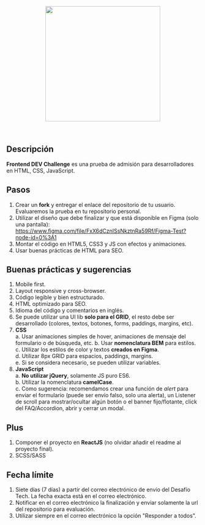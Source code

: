 <p align="center">
  <a href='https://weremote.net'>
    <img src="https://weremote.net/wp-content/uploads/2021/04/Logo-WR.svg" width="300" />
  </a>
</p>
<br />

## Descripción
**Frontend DEV Challenge** es una prueba de admisión para desarrolladores en HTML, CSS, JavaScript.

## Pasos
1. Crear un **fork** y entregar el enlace del repositorio de tu usuario. Evaluaremos la prueba en tu repositorio personal.
2. Utilizar el diseño que debe finalizar y que está disponible en Figma (solo una pantalla): https://www.figma.com/file/FxX6dCznISsNkztnRa59Rf/Figma-Test?node-id=0%3A1
3. Montar el código en HTML5, CSS3 y JS con efectos y animaciones.
4. Usar buenas prácticas de HTML para SEO.

## Buenas prácticas y sugerencias
1. Mobile first.
2. Layout responsive y cross-browser.
3. Código legible y bien estructurado.
4. HTML optimizado para SEO.
5. Idioma del código y comentarios en inglés.
6. Se puede utilizar una UI lib **solo para el GRID**, el resto debe ser desarrollado (colores, textos, botones, forms, paddings, margins, etc).
7. **CSS**  
a. Usar animaciones simples de hover, animaciones de mensaje del formulario o de búsqueda, etc. 
b. Usar **nomenclatura BEM** para estilos.   
c. Utilizar los estilos de color y textos **creados en Figma**.   
d. Utilizar 8px GRID para espacios, paddings, margins.  
e. Si se considera necesario, se pueden utilizar variables.  
8. **JavaScript**  
a. **No utilizar jQuery**, solamente JS puro ES6.  
b. Utilizar la nomenclatura **camelCase**.  
c. Como sugerencia: recomendamos crear una función de *alert* para enviar el formulario (puede ser envío falso, solo una alerta), un Listener de scroll para mostrar/ocultar algún botón o el banner fijo/flotante, click del FAQ/Accordion, abrir y cerrar un modal.

## Plus
1. Componer el proyecto en **ReactJS** (no olvidar añadir el readme al proyecto final).
2. SCSS/SASS

## Fecha límite
1. Siete días (7 días) a partir del correo electrónico de envío del Desafío Tech. La fecha exacta está en el correo electrónico.
2. Notificar en el correo electrónico la finalización y enviar solamente la url del repositorio para evaluación.
3. Utilizar siempre en el correo electrónico la opción "Responder a todos".

